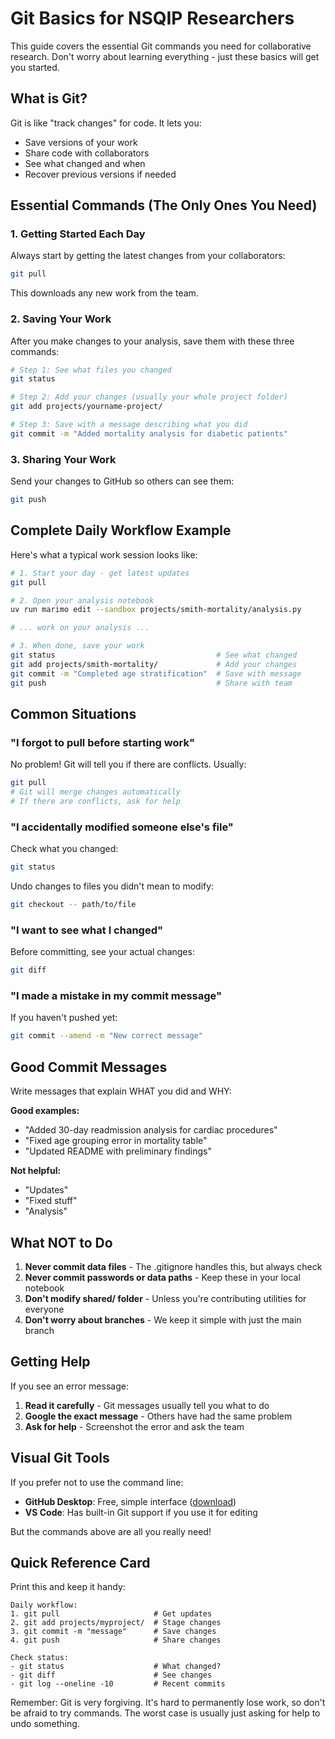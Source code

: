 # Git Basics for NSQIP Researchers

This guide covers the essential Git commands you need for collaborative research. Don't worry about learning everything - just these basics will get you started.

## What is Git?

Git is like "track changes" for code. It lets you:
- Save versions of your work
- Share code with collaborators
- See what changed and when
- Recover previous versions if needed

## Essential Commands (The Only Ones You Need)

### 1. Getting Started Each Day

Always start by getting the latest changes from your collaborators:

```bash
git pull
```

This downloads any new work from the team.

### 2. Saving Your Work

After you make changes to your analysis, save them with these three commands:

```bash
# Step 1: See what files you changed
git status

# Step 2: Add your changes (usually your whole project folder)
git add projects/yourname-project/

# Step 3: Save with a message describing what you did
git commit -m "Added mortality analysis for diabetic patients"
```

### 3. Sharing Your Work

Send your changes to GitHub so others can see them:

```bash
git push
```

## Complete Daily Workflow Example

Here's what a typical work session looks like:

```bash
# 1. Start your day - get latest updates
git pull

# 2. Open your analysis notebook
uv run marimo edit --sandbox projects/smith-mortality/analysis.py

# ... work on your analysis ...

# 3. When done, save your work
git status                                    # See what changed
git add projects/smith-mortality/             # Add your changes
git commit -m "Completed age stratification"  # Save with message
git push                                      # Share with team
```

## Common Situations

### "I forgot to pull before starting work"

No problem! Git will tell you if there are conflicts. Usually:

```bash
git pull
# Git will merge changes automatically
# If there are conflicts, ask for help
```

### "I accidentally modified someone else's file"

Check what you changed:

```bash
git status
```

Undo changes to files you didn't mean to modify:

```bash
git checkout -- path/to/file
```

### "I want to see what I changed"

Before committing, see your actual changes:

```bash
git diff
```

### "I made a mistake in my commit message"

If you haven't pushed yet:

```bash
git commit --amend -m "New correct message"
```

## Good Commit Messages

Write messages that explain WHAT you did and WHY:

**Good examples:**
- "Added 30-day readmission analysis for cardiac procedures"
- "Fixed age grouping error in mortality table"
- "Updated README with preliminary findings"

**Not helpful:**
- "Updates"
- "Fixed stuff"
- "Analysis"

## What NOT to Do

1. **Never commit data files** - The .gitignore handles this, but always check
2. **Never commit passwords or data paths** - Keep these in your local notebook
3. **Don't modify shared/ folder** - Unless you're contributing utilities for everyone
4. **Don't worry about branches** - We keep it simple with just the main branch

## Getting Help

If you see an error message:

1. **Read it carefully** - Git messages usually tell you what to do
2. **Google the exact message** - Others have had the same problem
3. **Ask for help** - Screenshot the error and ask the team

## Visual Git Tools

If you prefer not to use the command line:

- **GitHub Desktop**: Free, simple interface ([download](https://desktop.github.com/))
- **VS Code**: Has built-in Git support if you use it for editing

But the commands above are all you really need!

## Quick Reference Card

Print this and keep it handy:

```
Daily workflow:
1. git pull                     # Get updates
2. git add projects/myproject/  # Stage changes
3. git commit -m "message"      # Save changes
4. git push                     # Share changes

Check status:
- git status                    # What changed?
- git diff                      # See changes
- git log --oneline -10         # Recent commits
```

Remember: Git is very forgiving. It's hard to permanently lose work, so don't be afraid to try commands. The worst case is usually just asking for help to undo something.